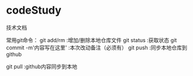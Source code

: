 # codeStudy
技术文档


常用git命令：
git add/rm <file>  :增加/删除本地仓库文件
git status  :获取状态
git commit -m'内容写在这里'   :本次改动备注（必须有）
git push  :同步本地仓库到github

git pull :github内容同步到本地


